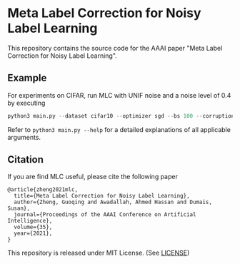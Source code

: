 # Meta Label Correction for Noisy Label Learning

This repository contains the source code for the AAAI paper "Meta Label Correction for Noisy Label Learning".

## Example

For experiments on CIFAR, run MLC with UNIF noise and a noise level of 0.4 by executing
```python
python3 main.py --dataset cifar10 --optimizer sgd --bs 100 --corruption_type unif --corruption_level 0.4 --gold_fraction 0.02 --epochs 120 --main_lr 0.1 --meta_lr 3e-4 --runid cifar10_run  --cls_dim 128
```

Refer to ```python3 main.py --help``` for a detailed explanations of all applicable arguments.

## Citation

If you are find MLC useful, please cite the following paper

```
@article{zheng2021mlc,
  title={Meta Label Correction for Noisy Label Learning},
  author={Zheng, Guoqing and Awadallah, Ahmed Hassan and Dumais, Susan},  
  journal={Proceedings of the AAAI Conference on Artificial Intelligence},
  volume={35},
  year={2021},
}
```

This repository is released under MIT License. (See [LICENSE](LICENSE))

